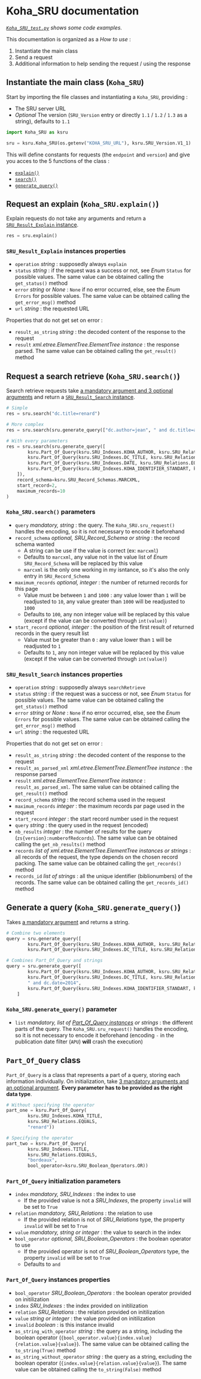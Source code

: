 # Koha_SRU documentation

_[`Koha_SRU_test.py`](../Koha_SRU_test.py) shows some code examples._

This documentation is organized as a _How to use_ :

1. Instantiate the main class
2. Send a request
3. Additional information to help sending the request / using the response

## Instantiate the main class (`Koha_SRU`)

Start by importing the file classes and instantiating a `Koha_SRU`, providing :

* The SRU server URL
* _Optional_ The version (`SRU_Version` entry or directly `1.1` / `1.2` / `1.3` as a string), defaults to `1.1`

``` Python
import Koha_SRU as ksru

sru = ksru.Koha_SRU(os.getenv("KOHA_SRU_URL"), ksru.SRU_Version.V1_1)
```

This will define constants for requests (the `endpoint` and `version`) and give you acces to the 5 functions of the class :

* [`explain()`](#request-an-explain-koha_sruexplain)
* [`search()`](#request-a-search-retrieve-koha_srusearch)
* [`generate_query()`](#generate-a-query-koha_srugenerate_query)

## Request an explain (`Koha_SRU.explain()`)

Explain requests do not take any arguments and return a [`SRU_Result_Explain` instance](#sru_result_explain-instances-properties).

``` Python
res = sru.explain()
```

### `SRU_Result_Explain` instances properties

* `operation` _string_ : supposedly always `explain`
* `status` _string_ : if the request was a success or not, see _Enum_ `Status` for possible values. The same value can be obtained calling the `get_status()` method
* `error` _string_ or _None_ : `None` if no error occurred, else, see the _Enum_ `Errors` for possible values. The same value can be obtained calling the `get_error_msg()` method
* `url` _string_ : the requested URL

Properties that do not get set on error :

* `result_as_string` _string_ : the decoded content of the response to the request
* `result` _xml.etree.ElementTree.ElementTree instance_ : the response parsed. The same value can be obtained calling the `get_result()` method

## Request a search retrieve (`Koha_SRU.search()`)

Search retrieve requests take [a mandatory argument and 3 optional arguments](#koha_srusearch-parameters) and return a [`SRU_Result_Search` instance](#sru_result_search-instances-properties).

``` Python
# Simple
res = sru.search("dc.title=renard")

# More complex
res = sru.search(sru.generate_query(["dc.author=jean", " and dc.title=ans égypte", " and dc.date=1997"]))

# With every parameters
res = sru.search(sru.generate_query([
        ksru.Part_Of_Query(ksru.SRU_Indexes.KOHA_AUTHOR, ksru.SRU_Relations.EQUALS, "alice", ksru.SRU_Boolean_Operators.AND),
        ksru.Part_Of_Query(ksru.SRU_Indexes.DC_TITLE, ksru.SRU_Relations.EQUALS, "paysage", ksru.SRU_Boolean_Operators.AND),
        ksru.Part_Of_Query(ksru.SRU_Indexes.DATE, ksru.SRU_Relations.EQUALS, "2014", ksru.SRU_Boolean_Operators.AND),
        ksru.Part_Of_Query(ksru.SRU_Indexes.KOHA_IDENTIFIER_STANDART, ksru.SRU_Relations.EQUALS, "181712253", ksru.SRU_Boolean_Operators.NOT),
    ]),
    record_schema=ksru.SRU_Record_Schemas.MARCXML,
    start_record=2,
    maximum_records=10
)
```

### `Koha_SRU.search()` parameters

* `query` _mandatory, string_ : the query. The `Koha_SRU.sru_request()` handles the encoding, so it is not necessary to encode it beforehand
* `record_schema` *optional, SRU_Record_Schema or string* : the record schema wanted
  * A string can be use if the value is correct (ex: `marcxml`)
  * Defaults to `marcxml`, any value not in the value list of _Enum_ `SRU_Record_Schema` will be replaced by this value
  * `marcxml` is the only one working in my isntance, so it's also the only entry in `SRU_Record_Schema`
* `maximum_records` _optional, integer_ : the number of returned records for this page
  * Value must be between `1` and `1000` : any value lower than `1` will be readjusted to `10`, any value greater than `1000` will be readjusted to `1000`
  * Defaults to `100`, any non integer value will be replaced by this value (except if the value can be converted  through `int(value)`)
* `start_record` _optional, integer_ : the position of the first result of returned records in the query result list
  * Value must be greater than `0` : any value lower than `1` will be readjusted to `1`
  * Defaults to `1`, any non integer value will be replaced by this value (except if the value can be converted  through `int(value)`)

### `SRU_Result_Search` instances properties

* `operation` _string_ : supposedly always `searchRetrieve`
* `status` _string_ : if the request was a success or not, see _Enum_ `Status` for possible values. The same value can be obtained calling the `get_status()` method
* `error` _string_ or _None_ : `None` if no error occurred, else, see the _Enum_ `Errors` for possible values. The same value can be obtained calling the `get_error_msg()` method
* `url` _string_ : the requested URL

Properties that do not get set on error :

* `result_as_string` _string_ : the decoded content of the response to the request
* `result_as_parsed_xml` _xml.etree.ElementTree.ElementTree instance_ : the response parsed
* `result` _xml.etree.ElementTree.ElementTree instance_ : `result_as_parsed_xml`. The same value can be obtained calling the `get_result()` method
* `record_schema` _string_ : the record schema used in the request
* `maximum_records` _integer_ : the maximum records par page used in the request
* `start_record` _integer_ : the start record number used in the request
* `query` _string_ : the query used in the request (encoded)
* `nb_results` _integer_ : the number of results for the query (`zs{version}:numberofRedcords`). The same value can be obtained calling the `get_nb_results()` method
* `records` _list of xml.etree.ElementTree.ElementTree instances or strings_ : all records of the request, the type depends on the chosen record packing. The same value can be obtained calling the `get_records()` method
* `records_id` _list of strings_ : all the unique identifier (biblionumbers) of the records. The same value can be obtained calling the `get_records_id()` method

## Generate a query (`Koha_SRU.generate_query()`)

Takes [a mandatory argument](#koha_srugenerate_query-parameter) and returns a string.

``` Python
# Combine two elements
query = sru.generate_query([
        ksru.Part_Of_Query(ksru.SRU_Indexes.KOHA_AUTHOR, ksru.SRU_Relations.EQUALS, "alice", ksru.SRU_Boolean_Operators.AND),
        ksru.Part_Of_Query(ksru.SRU_Indexes.DC_TITLE, ksru.SRU_Relations.EQUALS, "paysage", ksru.SRU_Boolean_Operators.AND)])

# Combines Part_Of_Query and strings
query = sru.generate_query([
        ksru.Part_Of_Query(ksru.SRU_Indexes.KOHA_AUTHOR, ksru.SRU_Relations.EQUALS, "alice", ksru.SRU_Boolean_Operators.AND),
        ksru.Part_Of_Query(ksru.SRU_Indexes.DC_TITLE, ksru.SRU_Relations.EQUALS, "paysage", ksru.SRU_Boolean_Operators.AND),
        " and dc.date=2014",
        ksru.Part_Of_Query(ksru.SRU_Indexes.KOHA_IDENTIFIER_STANDART, ksru.SRU_Relations.EQUALS, "181712253", ksru.SRU_Boolean_Operators.NOT),
    ]
```

### `Koha_SRU.generate_query()` parameter

* `list` *mandatory, list of [Part_Of_Query instances](#part_of_query-class) or strings* : the different parts of the query. The `Koha_SRU.sru_request()` handles the encoding, so it is not necessary to encode it beforehand (encoding `-` in the publication date filter (`APU`) __will__ crash the execution)

## `Part_Of_Query` class

`Part_Of_Query` is a class that represents a part of a query, storing each information individually.
On initialization, take [3 mandatory arguments and an optional argument](#part_of_query-initialization-parameters).
__Every parameter has to be provided as the right data type__.

``` Python
# Without specifying the operator
part_one = ksru.Part_Of_Query(
        ksru.SRU_Indexes.KOHA_TITLE,
        ksru.SRU_Relations.EQUALS,
        "renard"))

# Specifying the operator
part_two = ksru.Part_Of_Query(
        ksru.SRU_Indexes.TITLE,
        ksru.SRU_Relations.EQUALS,
        "bordeaux",
        bool_operator=ksru.SRU_Boolean_Operators.OR))
```

### `Part_Of_Query` initialization parameters

* `index` *mandatory, SRU_Indexes* : the index to use
  * If the provided value is not a *SRU_Indexes*, the property `invalid` will be set to `True`
* `relation` *mandatory, SRU_Relations* : the relation to use
  * If the provided relation is not of *SRU_Relations* type, the property `invalid` will be set to `True`
* `value` *mandatory, string or integer* : the value to search in the index
* `bool_operator` *optional, SRU_Boolean_Operators* : the boolean operator to use
  * If the provided operator is not of *SRU_Boolean_Operators* type, the property `invalid` will be set to `True`
  * Defaults to `and`

### `Part_Of_Query` instances properties

* `bool_operator` *SRU_Boolean_Operators* : the boolean operator provided on initilization
* `index` *SRU_Indexes* : the index provided on initilization
* `relation` *SRU_Relations* : the relation provided on initilization
* `value` *string or integer* : the value provided on initilization
* `invalid` *boolean* : is this instance invalid
* `as_string_with_operator` _string_ : the query as a string, including the boolean operator (`{bool_operator.value}{index.value}{relation.value}{value}`). The same value can be obtained calling the `to_string(True)` method
* `as_string_without_operator` _string_ : the query as a string, excluding the boolean operator (`{index.value}{relation.value}{value}`). The same value can be obtained calling the `to_string(False)` method
